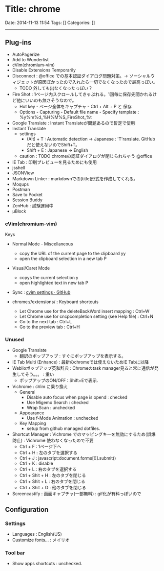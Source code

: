 # Title: chrome

Date: 2014-11-13 11:54
Tags: []
Categories: []

---

## Plug-ins

* AutoPagerize
* Add to Wunderlist
* cVim(chromium-vim)
* Disable Extensions Temporarily
* Disconnect : @office での基本認証ダイアログ問題対策。-> ソーシャルウィジェットが原因ぽかったので入れたら一切でなくなったので最高っぽい。
	* TODO 外しても出なくなったっぽい？
* Fire Shot : 1ページ内スクロールしてきゃぷれる。1回毎に保存先聞かれるけど他にいいのも無さそうなので。
	* Hot key - ページ全体をキャプチャ - Ctrl + Alt + P と 保存
	* Options - Capturing - Default file name - Specify template :
	%y%m%d_%H%M%S_FireShot_%t
* Google Translate : Instant Translateが問題あるので暫定で使用
* Instant Translate
	* settings
		* (Alt) + T : Automatic detection -> Japanese : 'T'ranslate. GitHubだと使えないのでShift+T。
		* Shift + E : Japanese            -> English
	* caution : TODO chromeの認証ダイアログが閉じられちゃう @office
* IE Tab : 印刷プレビューを見るためにも使用
* jsshell
* JSONView
* Markdown Linker : markdownでの[title]<url>形式を作成してくれる。
* Moqups
* Postman
* Save to Pocket
* Session Buddy
* ZenHub : 試験運用中
* μBlock

### cVim(chromium-vim)

Keys

* Normal Mode - Miscellaneous
	* copy the URL of the current page to the clipboard
			yy
	* open the clipboard selection in a new tab
			P
* Visual/Caret Mode
	* copys the current selection
			y
	* open highlighted text in new tab
			P

* Sync : [cvim settings · GitHub](https://gist.github.com/assout/e4172ddf70f52f05abe2)
* chrome://extensions/ : Keyboard shortcuts
	* Let Chrome use <C-w> for the deleteBackWord insert mapping      : Ctrl+W
	* Let Chrome use <C-n> for cncpcompletion setting (see Help file) : Ctrl+N
	* Go to the next tab                                              : Ctrl+L
	* Go to the preview tab                                           : Ctrl+H

### Unused

* Google Translate
	* 翻訳のポップアップ : すぐにポップアップを表示する。
* IE Tab Multi (Enhance) : 最新のchromeでは使えないためIE Tabに以降
* Weblioポップアップ英和辞典 : Chromeのtask manager見ると常に通信が発生してそう。。。 : 重い
	* ポップアップのON/OFF : Shift+Eで表示.
* Vichrome : cVim に乗り換え
	* General
		* Disable auto focus when page is opend : checked
		* Use Migemo Search : checked
		* Wrap Scan : unchecked
	* Appearance
		* Use f-Mode Animation : unchecked
	* Key Mapping
		* setup from github managed dotfiles.
* Shortcut Manager : Vichrome でのマッピングキーを無効にするため(誤爆防止) : Vichrome 使わなくなったので不要
	* Ctrl + F : 1ページ下へ
	* Ctrl + H : 左のタブを選択する
	* Ctrl + J : javascript:document.forms[0].submit()
	* Ctrl + K : disable
	* Ctrl + L : 右のタブを選択する
	* Ctrl + Shit + H : 左のタブを閉じる
	* Ctrl + Shit + L : 右のタブを閉じる
	* Ctrl + Shit + O : 他のタブを閉じる
* Screencastify : 画面キャプチャ(一部無料) : gif化が有料っぽいので

## Configuration

### Settings

* Languages : English(US)
* Customize fonts... : メイリオ

### Tool bar

* Show apps shortcuts : unchecked.

